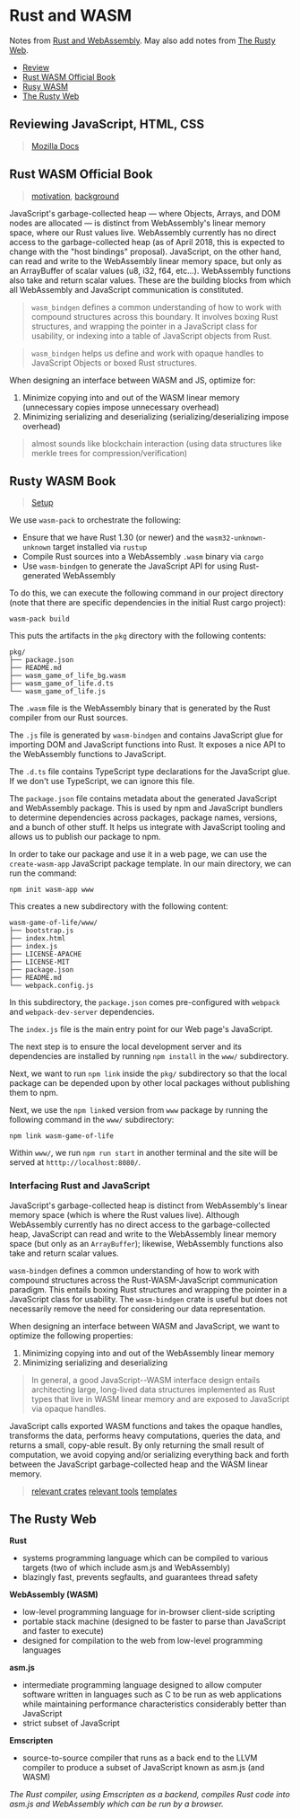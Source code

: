 # Rust and WASM

Notes from [Rust and WebAssembly](https://rustwasm.github.io/book/#how-to-read-this-book). May also add notes from [The Rusty Web](https://davidmcneil.github.io/the-rusty-web/). 

* [Review](#review)
* [Rust WASM Official Book](#official)
* [Rusy WASM](#book)
* [The Rusty Web](#rustyweb)

## Reviewing JavaScript, HTML, CSS <a name="review"></a>

> [Mozilla Docs](https://developer.mozilla.org/en-US/docs/Learn)

## Rust WASM Official Book <a name="official"></a>
> [motivation](https://rustwasm.github.io/book/why-rust-and-webassembly.html), [background](https://rustwasm.github.io/book/background-and-concepts.html)

JavaScript's garbage-collected heap — where Objects, Arrays, and DOM nodes are allocated — is distinct from WebAssembly's linear memory space, where our Rust values live. WebAssembly currently has no direct access to the garbage-collected heap (as of April 2018, this is expected to change with the "host bindings" proposal). JavaScript, on the other hand, can read and write to the WebAssembly linear memory space, but only as an ArrayBuffer of scalar values (u8, i32, f64, etc...). WebAssembly functions also take and return scalar values. These are the building blocks from which all WebAssembly and JavaScript communication is constituted.

> `wasm_bindgen` defines a common understanding of how to work with compound structures across this boundary. It involves boxing Rust structures, and wrapping the pointer in a JavaScript class for usability, or indexing into a table of JavaScript objects from Rust.

>  `wasm_bindgen` helps us define and work with opaque handles to JavaScript Objects or boxed Rust structures.

When designing an interface between WASM and JS, optimize for:
1. Minimize copying into and out of the WASM linear memory (unnecessary copies impose unnecessary overhead)
2. Minimizing serializing and deserializing (serializing/deserializing impose overhead)

> almost sounds like blockchain interaction (using data structures like merkle trees for compression/verification)


## Rusty WASM Book <a name="book"></a>

> [Setup](https://rustwasm.github.io/book/game-of-life/setup.html)

We use ```wasm-pack``` to orchestrate the following:
* Ensure that we have Rust 1.30 (or newer) and the ```wasm32-unknown-unknown``` target installed via ```rustup```
* Compile Rust sources into a WebAssembly ```.wasm``` binary via ```cargo```
* Use ```wasm-bindgen``` to generate the JavaScript API for using Rust-generated WebAssembly

To do this, we can execute the following command in our project directory (note that there are specific dependencies in the initial Rust cargo project):
```
wasm-pack build
```
This puts the artifacts in the ```pkg``` directory with the following contents:
```
pkg/
├── package.json
├── README.md
├── wasm_game_of_life_bg.wasm
├── wasm_game_of_life.d.ts
└── wasm_game_of_life.js
```
The ```.wasm``` file is the WebAssembly binary that is generated by the Rust compiler from our Rust sources. 

The ```.js``` file is generated by ```wasm-bindgen``` and contains JavaScript glue for importing DOM and JavaScript functions into Rust. It exposes a nice API to the WebAssembly functions to JavaScript. 

The ```.d.ts``` file contains TypeScript type declarations for the JavaScript glue. If we don't use TypeScript, we can ignore this file.

The ```package.json``` file contains metadata about the generated JavaScript and WebAssembly package. This is used by npm and JavaScript bundlers to determine dependencies across packages, package names, versions, and a bunch of other stuff. It helps us integrate with JavaScript tooling and allows us to publish our package to npm.

In order to take our package and use it in a web page, we can use the ```create-wasm-app``` JavaScript package template. In our main directory, we can run the command:
```
npm init wasm-app www
```
This creates a new subdirectory with the following content:

```
wasm-game-of-life/www/
├── bootstrap.js
├── index.html
├── index.js
├── LICENSE-APACHE
├── LICENSE-MIT
├── package.json
├── README.md
└── webpack.config.js
```
In this subdirectory, the ```package.json``` comes pre-configured with ```webpack``` and ```webpack-dev-server``` dependencies.

The ```index.js``` file is the main entry point for our Web page's JavaScript. 

The next step is to ensure the local development server and its dependencies are installed by running ```npm install``` in the ```www/``` subdirectory.

Next, we want to run ```npm link``` inside the ```pkg/``` subdirectory so that the local package can be depended upon by other local packages without publishing them to npm.

Next, we use the ```npm link```ed version from ```www``` package by running the following command in the ```www/``` subdirectory:
```
npm link wasm-game-of-life
```

Within ```www/```, we run ```npm run start``` in another terminal and the site will be served at ```htttp://localhost:8080/```.

### Interfacing Rust and JavaScript
JavaScript's garbage-collected heap is distinct from WebAssembly's linear memory space (which is where the Rust values live). Although WebAssembly currently has no direct access to the garbage-collected heap, JavaScript can read and write to the WebAssembly linear memory space (but only as an ```ArrayBuffer```); likewise, WebAssembly functions also take and return scalar values. 

```wasm-bindgen``` defines a common understanding of how to work with compound structures across the Rust-WASM-JavaScript communication paradigm. This entails boxing Rust structures and wrapping the pointer in a JavaScript class for usability. The ```wasm-bindgen``` crate is useful but does not necessarily remove the need for considering our data representation.

When designing an interface between WASM and JavaScript, we want to optimize the following properties:
1. Minimizing copying into and out of the WebAssembly linear memory
2. Minimizing serializing and deserializing

> In general, a good JavaScript--WASM interface design entails architecting large, long-lived data structures implemented as Rust types that live in WASM linear memory and are exposed to JavaScript via opaque handles.

JavaScript calls exported WASM functions and takes the opaque handles, transforms the data, performs heavy computations, queries the data, and returns a small, copy-able result. By only returning the small result of computation, we avoid copying and/or serializing everything back and forth between the JavaScript garbage-collected heap and the WASM linear memory.

> [relevant crates](https://rustwasm.github.io/book/reference/crates.html)
> [relevant tools](https://rustwasm.github.io/book/reference/tools.html)
> [templates](https://rustwasm.github.io/book/reference/project-templates.html)


## The Rusty Web <a name="rustyweb"></a>

**Rust**<br>
* systems programming language which can be compiled to various targets (two of which include asm.js and WebAssembly)
* blazingly fast, prevents segfaults, and guarantees thread safety

**WebAssembly (WASM)**<br>
* low-level programming language for in-browser client-side scripting 
* portable stack machine (designed to be faster to parse than JavaScript and faster to execute)
* designed for compilation to the web from low-level programming languages

**asm.js**<br>
* intermediate programming language designed to allow computer software written in languages such as C to be run as web applications while maintaining performance characteristics considerably better than JavaScript
* strict subset of JavaScript

**Emscripten**<br>
* source-to-source compiler that runs as a back end to the LLVM compiler to produce a subset of JavaScript known as asm.js (and WASM)

*The Rust compiler, using Emscripten as a backend, compiles Rust code into asm.js and WebAssembly which can be run by a browser.*